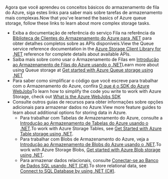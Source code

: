 
<span data-ttu-id="64eaa-101">Agora que você aprendeu os conceitos básicos do armazenamento de fila do Azure, siga estes links para saber mais sobre tarefas de armazenamento mais complexas.</span><span class="sxs-lookup"><span data-stu-id="64eaa-101">Now that you've learned the basics of Azure queue storage, follow these links to learn about more complex storage tasks.</span></span>

* <span data-ttu-id="64eaa-102">Exiba a documentação de referência do serviço Fila na referência da [Biblioteca de Clientes do Armazenamento do Azure para .NET](http://go.microsoft.com/fwlink/?LinkID=390731) para obter detalhes completos sobre as APIs disponíveis.</span><span class="sxs-lookup"><span data-stu-id="64eaa-102">View the Queue service reference documentation in the [Azure Storage Client Library for .NET](http://go.microsoft.com/fwlink/?LinkID=390731) reference for complete details about available APIs.</span></span>
* <span data-ttu-id="64eaa-103">Saiba mais sobre como usar o Armazenamento de Filas em [Introdução ao Armazenamento de Filas do Azure usando o .NET](../articles/storage/queues/storage-dotnet-how-to-use-queues.md)</span><span class="sxs-lookup"><span data-stu-id="64eaa-103">Learn more about using Queue storage at [Get started with Azure Queue storage using .NET](../articles/storage/queues/storage-dotnet-how-to-use-queues.md)</span></span>
* <span data-ttu-id="64eaa-104">Para saber como simplificar o código que você escreve para trabalhar com o Armazenamento do Azure, confira [O que é o SDK do Azure WebJobs](../articles/app-service-web/websites-dotnet-webjobs-sdk.md)</span><span class="sxs-lookup"><span data-stu-id="64eaa-104">To learn how to simplify the code you write to work with Azure Storage, check out [What is the Azure WebJobs SDK](../articles/app-service-web/websites-dotnet-webjobs-sdk.md)</span></span>
* <span data-ttu-id="64eaa-105">Consulte outros guias de recursos para obter informações sobre opções adicionais para armazenar dados no Azure.</span><span class="sxs-lookup"><span data-stu-id="64eaa-105">View more feature guides to learn about additional options for storing data in Azure.</span></span>
  * <span data-ttu-id="64eaa-106">Para trabalhar com Tabelas de Armazenamento do Azure, consulte a [Introdução ao Armazenamento de Tabelas do Azure usando o .NET](../articles/cosmos-db/table-storage-how-to-use-dotnet.md).</span><span class="sxs-lookup"><span data-stu-id="64eaa-106">To work with Azure Storage Tables, see [Get Started with Azure Table storage using .NET](../articles/cosmos-db/table-storage-how-to-use-dotnet.md).</span></span>
  * <span data-ttu-id="64eaa-107">Para trabalhar com Blobs de Armazenamento do Azure, veja a [Introdução ao Armazenamento de Blobs do Azure usando o .NET](../articles/storage/blobs/storage-dotnet-how-to-use-blobs.md).</span><span class="sxs-lookup"><span data-stu-id="64eaa-107">To work with Azure Storage Blobs, [Get started with Azure Blob storage using .NET](../articles/storage/blobs/storage-dotnet-how-to-use-blobs.md).</span></span>
  * <span data-ttu-id="64eaa-108">Para armazenar dados relacionais, consulte [Conectar-se ao Banco de Dados SQL usando .NET (C#)](../articles/sql-database/sql-database-develop-dotnet-simple.md).</span><span class="sxs-lookup"><span data-stu-id="64eaa-108">To store relational data, see [Connect to SQL Database by using .NET (C#)](../articles/sql-database/sql-database-develop-dotnet-simple.md).</span></span>

